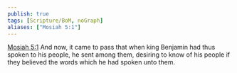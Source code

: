 ```yaml
---
publish: true
tags: [Scripture/BoM, noGraph]
aliases: ["Mosiah 5:1"]
---
```

[Mosiah 5:1](https://churchofjesuschrist.org/study/scriptures/bofm/mosiah/5?lang=eng&id=p1#p1) And now, it came to pass that when king Benjamin had thus spoken to his people, he sent among them, desiring to know of his people if they believed the words which he had spoken unto them.
